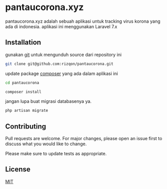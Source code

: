 # pantaucorona.xyz

pantaucorona.xyz adalah sebuah aplikasi untuk tracking virus korona yang ada di indonesia. aplikasi ini menggunakan Laravel 7.x

## Installation

gunakan [git](https://git-scm.com/) untuk mengunduh source dari repository ini 

```bash
git clone git@github.com:rizqon/pantaucorona.git
```

update package [composer](https://getcomposer.org/) yang ada dalam aplikasi ini
```bash
cd pantaucorona

composer install
```

jangan lupa buat migrasi databasenya ya.
```bash
php artisan migrate
```

## Contributing
Pull requests are welcome. For major changes, please open an issue first to discuss what you would like to change.

Please make sure to update tests as appropriate.

## License
[MIT](https://choosealicense.com/licenses/mit/)